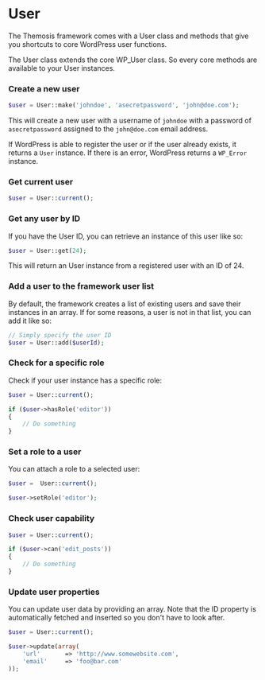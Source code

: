 User
====

The Themosis framework comes with a User class and methods that give you shortcuts to core WordPress user functions.

The User class extends the core WP_User class. So every core methods are available to your User instances.

### Create a new user

```php
$user = User::make('johndoe', 'asecretpassword', 'john@doe.com');
```

This will create a new user with a username of `johndoe` with a password of  `asecretpassword` assigned to the `john@doe.com` email address.

If WordPress is able to register the user or if the user already exists, it returns a `User` instance. If there is an error, WordPress returns a `WP_Error` instance.

### Get current user

```php
$user = User::current();
```

### Get any user by ID

If you have the User ID, you can retrieve an instance of this user like so:

```php
$user = User::get(24);
```

This will return an User instance from a registered user with an ID of 24.

### Add a user to the framework user list

By default, the framework creates a list of existing users and save their instances in an array. If for some reasons, a user is not in that list, you can add it like so:

```php
// Simply specify the user ID
$user = User::add($userId);
```

### Check for a specific role

Check if your user instance has a specific role:

```php
$user = User::current();

if ($user->hasRole('editor'))
{
	// Do something
}
```

### Set a role to a user

You can attach a role to a selected user:

```php
$user =  User::current();

$user->setRole('editor');
```

### Check user capability

```php
$user = User::current();

if ($user->can('edit_posts'))
{
	// Do something
}
```

### Update user properties

You can update user data by providing an array. Note that the ID property is automatically fetched and inserted so you don't have to look after.

```php
$user = User::current();

$user->update(array(
	'url'		=> 'http://www.somewebsite.com',
	'email'		=> 'foo@bar.com'
));
```